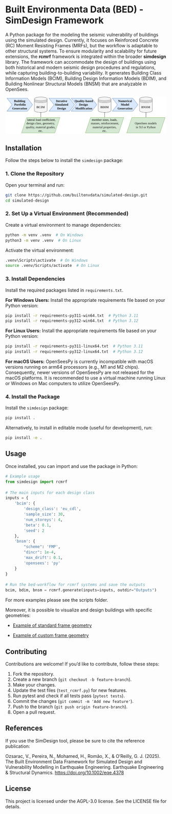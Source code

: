# Built Environmenta Data (BED) - SimDesign Framework
A Python package for the modeling the seismic vulnerability of buildings using the simulated design. Currently, it focuses on Reinforced Concrete (RC) Moment Resisting Frames (MRFs), but the workflow is adaptable to other structural systems. To ensure modularity and scalability for future extensions, the **rcmrf** framework is integrated within the broader **simdesign** library. The framework can accommodate the design of buildings using both historical and modern seismic design procedures and regulations, while capturing building-to-building variability. It generates Building Class Information Models (BCIM), Building Design Information Models (BDIM), and Building Nonlinear Structural Models (BNSM) that are analyzable in OpenSees.

![Service](./Workflow.svg)

## Installation

Follow the steps below to install the `simdesign` package:

### 1. Clone the Repository
   Open your terminal and run:
   ```bash
   git clone https://github.com/builtenvdata/simulated-design.git
   cd simulated-design
   ```

### 2. Set Up a Virtual Environment (Recommended)
   Create a virtual environment to manage dependencies:
   ```bash
   python -m venv .venv  # On Windows
   python3 -m venv .venv  # On Linux
   ```
   Activate the virtual environment:
   ```bash
   .venv\Scripts\activate  # On Windows
   source .venv/Scripts/activate  # On Linux
   ```

### 3. Install Dependencies
   Install the required packages listed in `requirements.txt`.

   **For Windows Users:** Install the appropriate requirements file based on your Python version:
   ```bash
   pip install -r requirements-py311-win64.txt  # Python 3.11
   pip install -r requirements-py312-win64.txt  # Python 3.12
   ```
   **For Linux Users:** Install the appropriate requirements file based on your Python version:
   ```bash
   pip install -r requirements-py311-linux64.txt  # Python 3.11
   pip install -r requirements-py312-linux64.txt  # Python 3.12
   ```
   **For macOS Users:** OpenSeesPy is currently incompatible with macOS versions running on arm64 processors (e.g., M1 and M2 chips). Consequently, newer versions of OpenSeesPy are not released for the macOS platforms. It is recommended to use a virtual machine running Linux or Windows on Mac computers to utilize OpenSeesPy.

### 4. Install the Package
   Install the `simdesign` package:
   ```bash
   pip install .
   ```

   Alternatively, to install in editable mode (useful for development), run:
   ```bash
   pip install -e .
   ```

## Usage

Once installed, you can import and use the package in Python:

```python
# Example usage
from simdesign import rcmrf

# The main inputs for each design class
inputs = {
    'bcim': {
        'design_class': 'eu_cdl',
        'sample_size': 30,
        'num_storeys': 4,
        'beta': 0.1,
        'seed': 2
    },
    'bnsm': {
        "scheme": 'FMP',
        "dincr": 1e-4,
        'max_drift': 0.1,
        'opensees': 'py'
    }
}

# Run the bed-workflow for rcmrf systems and save the outputs
bcim, bdim, bnsm = rcmrf.generate(inputs=inputs, outdir="Outputs")
```

For more examples please see the scripts folder.

Moreover, it is possible to visualize and design buildings with specific geometries:

- [Example of standard frame geometry](https://htmlpreview.github.io/?https://raw.githubusercontent.com//builtenvdata/simulated-design/blob/main/tmp/simple-uniform-geometry.html)

- [Example of custom frame geometry](https://htmlpreview.github.io/?https://raw.githubusercontent.com//builtenvdata/simulated-design/blob/main/tmp/irregular-geometry.html)

## Contributing

Contributions are welcome! If you’d like to contribute, follow these steps:
1. Fork the repository.
2. Create a new branch (`git checkout -b feature-branch`).
3. Make your changes.
4. Update the test files (`test_rcmrf.py`) for new features.
5. Run pytest and check if all tests pass (`pytest tests`).
6. Commit the changes (`git commit -m 'Add new feature'`).
7. Push to the branch (`git push origin feature-branch`).
8. Open a pull request.

## References
If you use the SimDesign tool, please be sure to cite the reference publication:

Ozsarac, V., Pereira, N., Mohamed, H., Romão, X., & O’Reilly, G. J. (2025). The Built Environment Data Framework for Simulated Design and Vulnerability Modelling in Earthquake Engineering. Earthquake Engineering & Structural Dynamics. https://doi.org/10.1002/eqe.4378

## License
This project is licensed under the AGPL-3.0 license. See the LICENSE file for details.
